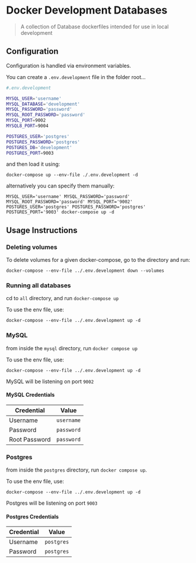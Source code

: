 # Docker Development Databases

> A collection of Database dockerfiles intended for use in local development

## Configuration

Configuration is handled via environment variables.

You can create a `.env.development` file in the folder root...

```bash
#.env.development

MYSQL_USER='username'
MYSQL_DATABASE='development'
MYSQL_PASSWORD='password'
MYSQL_ROOT_PASSWORD='password'
MYSQL_PORT=9002
MYSQL8_PORT=9004

POSTGRES_USER='postgres'
POSTGRES_PASSWORD='postgres'
POSTGRES_DB='development'
POSTGRES_PORT=9003

```

and then load it using:

```shell
docker-compose up --env-file ./.env.development -d
```

alternatively you can specify them manually:

```shell
MYSQL_USER='username' MYSQL_PASSWORD='password' MYSQL_ROOT_PASSWORD='password' MYSQL_PORT='9002' POSTGRES_USER='postgres' POSTGRES_PASSWORD='postgres' POSTGRES_PORT='9003' docker-compose up -d
```

## Usage Instructions

### Deleting volumes

To delete volumes for a given docker-compose, go to the directory and run:

```shell
docker-compose --env-file ../.env.development down --volumes
```

### Running all databases

cd to `all` directory, and run `docker-compose up`

To use the env file, use:

```shell
docker-compose --env-file ../.env.development up -d
```

### MySQL

from inside the `mysql` directory, run `docker compose up`

To use the env file, use:

```shell
docker-compose --env-file ../.env.development up -d
```

MySQL will be listening on port `9002`

#### MySQL Credentials

| Credential    | Value      |
| ------------- | ---------- |
| Username      | `username` |
| Password      | `password` |
| Root Password | `password` |

### Postgres

from inside the `postgres` directory, run `docker compose up`.

To use the env file, use:

```shell
docker-compose --env-file ../.env.development up -d
```

Postgres will be listening on port `9003`

#### Postgres Credentials

| Credential | Value      |
| ---------- | ---------- |
| Username   | `postgres` |
| Password   | `postgres` |
